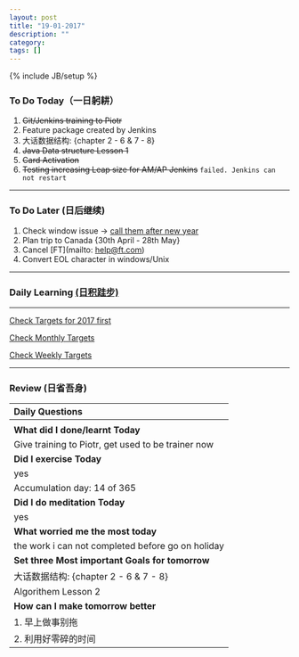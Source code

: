 ```yaml
---
layout: post
title: "19-01-2017"
description: ""
category: 
tags: []
---
```

{% include JB/setup %}

### To Do Today（一日躬耕）

1. <s>Git/Jenkins training to Piotr</s>
2. Feature package created by Jenkins
3. 大话数据结构: {chapter 2 - 6 & 7 - 8} 
4. <s>Java Data structure Lesson 1 </s>
5. <s>Card Activation</s> 
6. <s>Testing increasing Leap size for AM/AP Jenkins</s> `failed. Jenkins can not restart` 

---

### To Do Later (日后继续) 

1. Check window issue -> [call them after new year](http://neil526.tripod.com/) 
2. Plan trip to Canada  {30th April - 28th May}
3. Cancel [FT](mailto: help@ft.com)
4. Convert EOL character in windows/Unix 

---

### Daily Learning [(日积跬步)](https://yitianxu.github.io/2017/01/05/learning-summary)

---

[Check Targets for 2017 first](https://yitianxu.github.io/2016/12/30/resolution-for-2017)

[Check Monthly Targets](https://yitianxu.github.io/pages/monthly%20targets/Monthly)

[Check Weekly Targets](https://yitianxu.github.io/pages/weekly%20targets/Weekly%20Targets) 

---

### Review (日省吾身)

| Daily Questions                   |                                           
|:----------------------------------|
|                                   |
| **What did I done/learnt Today**| 
| Give training to Piotr, get used to be trainer now   |
| **Did I exercise Today**|          
| yes    |
| Accumulation day: 14 of 365   |
| **Did I do meditation Today**|          
|  yes   |
|**What worried me the most today**|
|  the work i can not completed before go on holiday         |
|**Set three Most important Goals for tomorrow**|
| 大话数据结构: {chapter 2 - 6 & 7 - 8}    |
| Algorithem Lesson 2     |
|**How can I make tomorrow better**|
| 1. 早上做事别拖   |
| 2. 利用好零碎的时间                        |